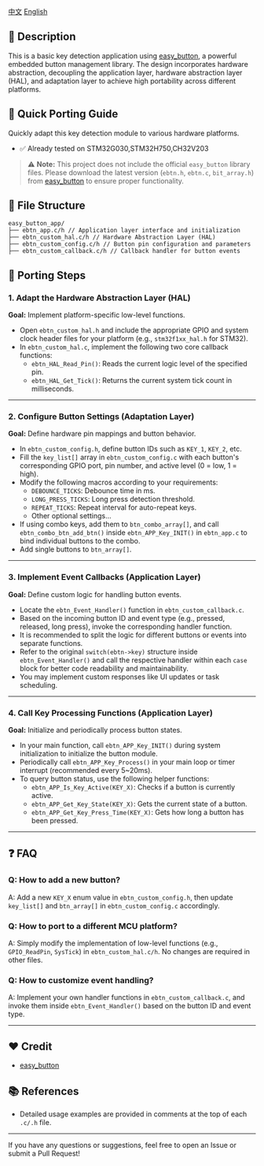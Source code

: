 [中文](README_CN.md) [English](README.md)

## 📌 Description

This is a basic key detection application using [easy_button](https://github.com/bobwenstudy/easy_button ), a powerful embedded button management library. The design incorporates hardware abstraction, decoupling the application layer, hardware abstraction layer (HAL), and adaptation layer to achieve high portability across different platforms.

## 🚀 Quick Porting Guide

Quickly adapt this key detection module to various hardware platforms.

- ✅ Already tested on STM32G030,STM32H750,CH32V203

> ⚠️ **Note:** This project does not include the official `easy_button` library files. Please download the latest version (`ebtn.h`, `ebtn.c`, `bit_array.h`) from [easy_button](https://github.com/bobwenstudy/easy_button ) to ensure proper functionality.

## 📁 File Structure
```
easy_button_app/
├── ebtn_app.c/h // Application layer interface and initialization
├── ebtn_custom_hal.c/h // Hardware Abstraction Layer (HAL)
├── ebtn_custom_config.c/h // Button pin configuration and parameters
├── ebtn_custom_callback.c/h // Callback handler for button events
```

## 🧭 Porting Steps

### 1. Adapt the Hardware Abstraction Layer (HAL)

**Goal:** Implement platform-specific low-level functions.

- Open `ebtn_custom_hal.h` and include the appropriate GPIO and system clock header files for your platform (e.g., `stm32f1xx_hal.h` for STM32).
- In `ebtn_custom_hal.c`, implement the following two core callback functions:
  - `ebtn_HAL_Read_Pin()`: Reads the current logic level of the specified pin.
  - `ebtn_HAL_Get_Tick()`: Returns the current system tick count in milliseconds.

---

### 2. Configure Button Settings (Adaptation Layer)

**Goal:** Define hardware pin mappings and button behavior.

- In `ebtn_custom_config.h`, define button IDs such as `KEY_1`, `KEY_2`, etc.
- Fill the `key_list[]` array in `ebtn_custom_config.c` with each button's corresponding GPIO port, pin number, and active level (0 = low, 1 = high).
- Modify the following macros according to your requirements:
  - `DEBOUNCE_TICKS`: Debounce time in ms.
  - `LONG_PRESS_TICKS`: Long press detection threshold.
  - `REPEAT_TICKS`: Repeat interval for auto-repeat keys.
  - Other optional settings...
- If using combo keys, add them to `btn_combo_array[]`, and call `ebtn_combo_btn_add_btn()` inside `ebtn_APP_Key_INIT()` in `ebtn_app.c` to bind individual buttons to the combo.
- Add single buttons to `btn_array[]`.

---

### 3. Implement Event Callbacks (Application Layer)

**Goal:** Define custom logic for handling button events.

- Locate the `ebtn_Event_Handler()` function in `ebtn_custom_callback.c`.
- Based on the incoming button ID and event type (e.g., pressed, released, long press), invoke the corresponding handler function.
- It is recommended to split the logic for different buttons or events into separate functions.
- Refer to the original `switch(ebtn->key)` structure inside `ebtn_Event_Handler()` and call the respective handler within each `case` block for better code readability and maintainability.
- You may implement custom responses like UI updates or task scheduling.

---

### 4. Call Key Processing Functions (Application Layer)

**Goal:** Initialize and periodically process button states.

- In your main function, call `ebtn_APP_Key_INIT()` during system initialization to initialize the button module.
- Periodically call `ebtn_APP_Key_Process()` in your main loop or timer interrupt (recommended every 5~20ms).
- To query button status, use the following helper functions:
  - `ebtn_APP_Is_Key_Active(KEY_X)`: Checks if a button is currently active.
  - `ebtn_APP_Get_Key_State(KEY_X)`: Gets the current state of a button.
  - `ebtn_APP_Get_Key_Press_Time(KEY_X)`: Gets how long a button has been pressed.

---

## ❓ FAQ

### Q: How to add a new button?

A: Add a new `KEY_X` enum value in `ebtn_custom_config.h`, then update `key_list[]` and `btn_array[]` in `ebtn_custom_config.c` accordingly.

### Q: How to port to a different MCU platform?

A: Simply modify the implementation of low-level functions (e.g., `GPIO_ReadPin`, `SysTick`) in `ebtn_custom_hal.c/h`. No changes are required in other files.

### Q: How to customize event handling?

A: Implement your own handler functions in `ebtn_custom_callback.c`, and invoke them inside `ebtn_Event_Handler()` based on the button ID and event type.

---

## ❤ Credit

- [easy_button](https://github.com/bobwenstudy/easy_button )

## 📚 References

- Detailed usage examples are provided in comments at the top of each `.c/.h` file.

---

If you have any questions or suggestions, feel free to open an Issue or submit a Pull Request!
